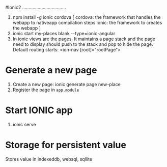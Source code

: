 #Ionic2
..................................

1. npm install -g ionic cordova
   [
    cordova: the framework thst handles the webapp to nativeapp compilation steps
    ionic: the framework to creates the webapp
   ]
2. ionic start my-places blank --type=ionic-angular
3. In ionic views are the pages. It maintains a page stack and the page need to display should push to the       stack and pop to hide the page.
   Default routing starts: <ion-nav [root]="rootPage"></ion-nav>

# Generate a new page
1. Create a new page: ionic generate page new-place
2. Register the page in `app.module`

# Start  IONIC app
1. ionic serve

# Storage for persistent value 
  Stores value in indexeddb, websql, sqllite